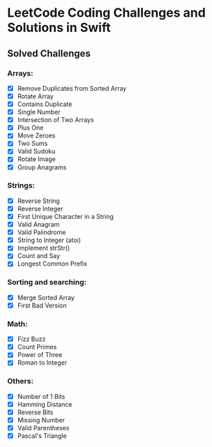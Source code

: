 # LeetCode Coding Challenges and Solutions in Swift


## Solved Challenges
### Arrays:

- [x] Remove Duplicates from Sorted Array
- [x] Rotate Array
- [x] Contains Duplicate
- [x] Single Number
- [x] Intersection of Two Arrays
- [x] Plus One
- [x] Move Zeroes
- [x] Two Sums
- [x] Valid Sudoku
- [x] Rotate Image 
- [x] Group Anagrams

### Strings:

- [x] Reverse String
- [x] Reverse Integer 
- [x] First Unique Character in a String
- [x] Valid Anagram
- [x] Valid Palindrome
- [x] String to Integer (atoi)
- [x] Implement strStr()
- [x] Count and Say
- [x] Longest Common Prefix 

### Sorting and searching:

- [x] Merge Sorted Array
- [x] First Bad Version

### Math:

- [x] Fizz Buzz
- [x] Count Primes
- [x] Power of Three
- [x] Roman to Integer

### Others:

- [x] Number of 1 Bits
- [x] Hamming Distance
- [x] Reverse Bits
- [x] Missing Number
- [x] Valid Parentheses
- [x] Pascal's Triangle